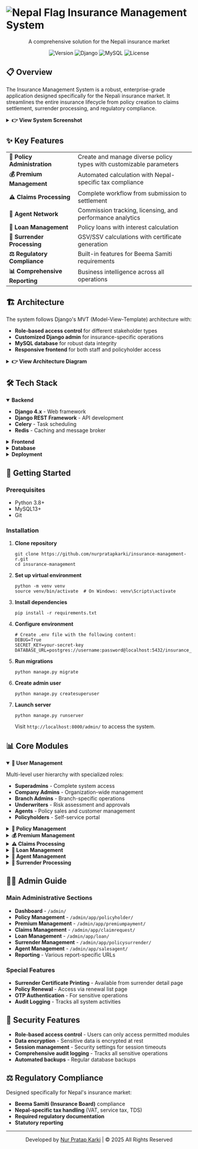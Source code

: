# <img src="https://img.shields.io/badge/🇳🇵-Nepal-e01e26" alt="Nepal Flag"> Insurance Management System

<p align="center">A comprehensive solution for the Nepali insurance market</p>

<p align="center">
  <img src="https://img.shields.io/badge/version-1.0.0-yellow" alt="Version">
  <img src="https://img.shields.io/badge/Django-4.x-blue" alt="Django">
  <img src="https://img.shields.io/badge/mySQL-13+-green" alt="MySQL">
  <img src="https://img.shields.io/badge/license-MIT-red" alt="License">
</p>

## 📋 Overview

The Insurance Management System is a robust, enterprise-grade application designed specifically for the Nepali insurance market. It streamlines the entire insurance lifecycle from policy creation to claims settlement, surrender processing, and regulatory compliance.

<details>
  <summary><b>👉 View System Screenshot</b></summary>
  <p align="center">
    <i>Dashboard preview image would go here</i>
  </p>
</details>

## ✨ Key Features

<table>
  <tr>
    <td><b>📝 Policy Administration</b></td>
    <td>Create and manage diverse policy types with customizable parameters</td>
  </tr>
  <tr>
    <td><b>💰 Premium Management</b></td>
    <td>Automated calculation with Nepal-specific tax compliance</td>
  </tr>
  <tr>
    <td><b>⚠️ Claims Processing</b></td>
    <td>Complete workflow from submission to settlement</td>
  </tr>
  <tr>
    <td><b>👥 Agent Network</b></td>
    <td>Commission tracking, licensing, and performance analytics</td>
  </tr>
  <tr>
    <td><b>💸 Loan Management</b></td>
    <td>Policy loans with interest calculation</td>
  </tr>
  <tr>
    <td><b>📄 Surrender Processing</b></td>
    <td>GSV/SSV calculations with certificate generation</td>
  </tr>
  <tr>
    <td><b>⚖️ Regulatory Compliance</b></td>
    <td>Built-in features for Beema Samiti requirements</td>
  </tr>
  <tr>
    <td><b>📊 Comprehensive Reporting</b></td>
    <td>Business intelligence across all operations</td>
  </tr>
</table>

## 🏗️ Architecture

The system follows Django's MVT (Model-View-Template) architecture with:

- **Role-based access control** for different stakeholder types
- **Customized Django admin** for insurance-specific operations
- **MySQL database** for robust data integrity
- **Responsive frontend** for both staff and policyholder access

<details>
  <summary><b>👉 View Architecture Diagram</b></summary>
  <p align="center">
    <i>Architecture diagram would go here</i>
  </p>
</details>

## 🛠️ Tech Stack

<details open>
  <summary><b>Backend</b></summary>
  <ul>
    <li><b>Django 4.x</b> - Web framework</li>
    <li><b>Django REST Framework</b> - API development</li>
    <li><b>Celery</b> - Task scheduling</li>
    <li><b>Redis</b> - Caching and message broker</li>
  </ul>
</details>

<details>
  <summary><b>Frontend</b></summary>
  <ul>
    <li><b>HTML5/CSS3</b> - Structure and styling</li>
    <li><b>JavaScript/jQuery</b> - Interactive components</li>
    <li><b>Bootstrap</b> - Responsive design</li>
    <li><b>Chart.js</b> - Data visualization</li>
  </ul>
</details>

<details>
  <summary><b>Database</b></summary>
  <ul>
    <li><b>MySQL 13+</b> - Primary database</li>
    <li><b>Django ORM</b> - Object-relational mapping</li>
    <li><b>Database migrations</b> - Schema management</li>
    <li><b>Backup tools</b> - Data protection</li>
  </ul>
</details>

<details>
  <summary><b>Deployment</b></summary>
  <ul>
    <li><b>Nginx</b> - Web server</li>
    <li><b>Gunicorn</b> - WSGI server</li>
    <li><b>GitHub Actions</b> - CI/CD pipeline</li>
  </ul>
</details>

## 🚀 Getting Started

### Prerequisites
- Python 3.8+
- MySQL13+
- Git

### Installation

<ol>
  <li>
    <b>Clone repository</b>
    <pre><code>git clone https://github.com/nurpratapkarki/insurance-management-r.git
cd insurance-management</code></pre>
  </li>
  <li>
    <b>Set up virtual environment</b>
    <pre><code>python -m venv venv
source venv/bin/activate  # On Windows: venv\Scripts\activate</code></pre>
  </li>
  <li>
    <b>Install dependencies</b>
    <pre><code>pip install -r requirements.txt</code></pre>
  </li>
  <li>
    <b>Configure environment</b>
    <pre><code># Create .env file with the following content:
DEBUG=True
SECRET_KEY=your-secret-key
DATABASE_URL=postgres://username:password@localhost:5432/insurance_db</code></pre>
  </li>
  <li>
    <b>Run migrations</b>
    <pre><code>python manage.py migrate</code></pre>
  </li>
  <li>
    <b>Create admin user</b>
    <pre><code>python manage.py createsuperuser</code></pre>
  </li>
  <li>
    <b>Launch server</b>
    <pre><code>python manage.py runserver</code></pre>
    Visit <code>http://localhost:8000/admin/</code> to access the system.
  </li>
</ol>

## 📊 Core Modules

<details open>
  <summary><b>👥 User Management</b></summary>
  <p>Multi-level user hierarchy with specialized roles:</p>
  <ul>
    <li><b>Superadmins</b> - Complete system access</li>
    <li><b>Company Admins</b> - Organization-wide management</li>
    <li><b>Branch Admins</b> - Branch-specific operations</li>
    <li><b>Underwriters</b> - Risk assessment and approvals</li>
    <li><b>Agents</b> - Policy sales and customer management</li>
    <li><b>Policyholders</b> - Self-service portal</li>
  </ul>
</details>

<details>
  <summary><b>📝 Policy Management</b></summary>
  <p>Configure and manage all aspects of insurance policies:</p>
  <ul>
    <li>Multiple policy types (Term, Endowment, etc.)</li>
    <li>Customizable policy parameters</li>
    <li>Document management</li>
    <li>Underwriting workflows</li>
    <li>Policy lifecycle tracking</li>
  </ul>
</details>

<details>
  <summary><b>💰 Premium Management</b></summary>
  <p>Comprehensive premium handling:</p>
  <ul>
    <li>Risk-based calculation engine</li>
    <li>Multiple payment frequencies</li>
    <li>Late payment processing</li>
    <li>Nepal tax compliance (VAT, service tax)</li>
    <li>Receipt generation</li>
  </ul>
</details>

<details>
  <summary><b>⚠️ Claims Processing</b></summary>
  <p>End-to-end claims workflow:</p>
  <ul>
    <li>Multi-stage verification</li>
    <li>Document management</li>
    <li>Benefit calculation</li>
    <li>Loan adjustment</li>
    <li>Payment tracking</li>
  </ul>
</details>

<details>
  <summary><b>💸 Loan Management</b></summary>
  <p>Policy-secured loan processing:</p>
  <ul>
    <li>Eligibility calculation</li>
    <li>Interest accrual</li>
    <li>Repayment tracking</li>
    <li>Integration with claims/surrender</li>
  </ul>
</details>

<details>
  <summary><b>🤝 Agent Management</b></summary>
  <p>Complete agent lifecycle:</p>
  <ul>
    <li>Licensing and credentials</li>
    <li>Performance tracking</li>
    <li>Commission calculation</li>
    <li>Hierarchical structures</li>
    <li>Document storage</li>
  </ul>
</details>

<details>
  <summary><b>📄 Surrender Processing</b></summary>
  <p>Handle policy surrenders:</p>
  <ul>
    <li>Calculation of surrender values</li>
    <li>Loan adjustment</li>
    <li>Documentation</li>
    <li>Certificate generation</li>
    <li>Multi-step approval workflow</li>
  </ul>
</details>

## 👩‍💼 Admin Guide

### Main Administrative Sections
- **Dashboard** - `/admin/`
- **Policy Management** - `/admin/app/policyholder/`
- **Premium Management** - `/admin/app/premiumpayment/`
- **Claims Management** - `/admin/app/claimrequest/`
- **Loan Management** - `/admin/app/loan/`
- **Surrender Management** - `/admin/app/policysurrender/`
- **Agent Management** - `/admin/app/salesagent/`
- **Reporting** - Various report-specific URLs

### Special Features
- **Surrender Certificate Printing** - Available from surrender detail page
- **Policy Renewal** - Access via renewal list page
- **OTP Authentication** - For sensitive operations
- **Audit Logging** - Tracks all system activities

## 🔐 Security Features

- **Role-based access control** - Users can only access permitted modules
- **Data encryption** - Sensitive data is encrypted at rest
- **Session management** - Security settings for session timeouts
- **Comprehensive audit logging** - Tracks all sensitive operations
- **Automated backups** - Regular database backups

## ⚖️ Regulatory Compliance

Designed specifically for Nepal's insurance market:
- **Beema Samiti (Insurance Board)** compliance
- **Nepal-specific tax handling** (VAT, service tax, TDS)
- **Required regulatory documentation**
- **Statutory reporting**


---

<p align="center">Developed by <a href="https://github.com/nurpratapkarki">Nur Pratap Karki</a> | © 2025 All Rights Reserved</p>
